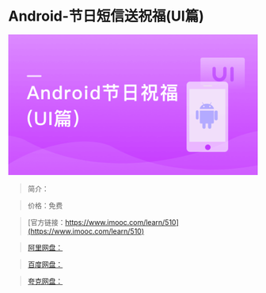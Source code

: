 # Android-节日短信送祝福(UI篇)

![img](../../assets/5fe442eb0001771f05400304.jpg)

> 简介：

> 价格：免费

> [官方链接：https://www.imooc.com/learn/510](https://www.imooc.com/learn/510)

> [阿里网盘：]()

> [百度网盘：]()

> [夸克网盘：]()
